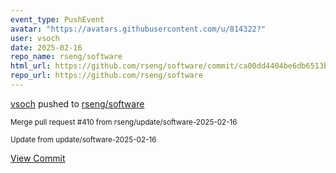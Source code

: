 ```yaml
---
event_type: PushEvent
avatar: "https://avatars.githubusercontent.com/u/814322?"
user: vsoch
date: 2025-02-16
repo_name: rseng/software
html_url: https://github.com/rseng/software/commit/ca00dd4404be6db6513bff173e1ce26cd31753d8
repo_url: https://github.com/rseng/software
---
```


<a href='https://github.com/vsoch' target='_blank'>vsoch</a> pushed to <a href='https://github.com/rseng/software' target='_blank'>rseng/software</a>

<small>Merge pull request #410 from rseng/update/software-2025-02-16

Update from update/software-2025-02-16</small>

<a href='https://github.com/rseng/software/commit/ca00dd4404be6db6513bff173e1ce26cd31753d8' target='_blank'>View Commit</a>